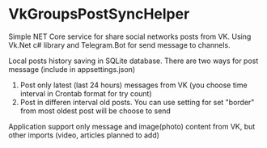 # VkGroupsPostSyncHelper
Simple NET Core service for share social networks posts from VK.
Using Vk.Net c# library and Telegram.Bot for send message to channels.

Local posts history saving in SQLite database.
There are two ways for post message (include in appsettings.json)
1) Post only latest (last 24 hours) messages from VK (you choose time interval in Crontab format for try count)
2) Post in differen interval old posts. You can use setting for set "border" from most oldest post will be choose to send

Application support only message and image(photo) content from VK, but other imports (video, articles planned to add)

